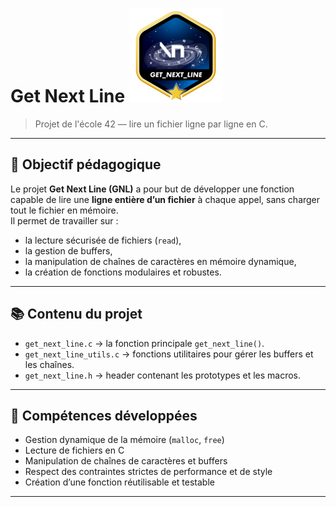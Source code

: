 #  Get Next Line  ![42 Badge](https://github.com/Julien-Quinodoz/42-project-badges/blob/main/badges/get_next_linem.png)</a>

> Projet de l'école 42 — lire un fichier ligne par ligne en C.

---

## 🎯 Objectif pédagogique

Le projet **Get Next Line (GNL)** a pour but de développer une fonction capable de lire une **ligne entière d’un fichier** à chaque appel, sans charger tout le fichier en mémoire.  
Il permet de travailler sur :  
- la lecture sécurisée de fichiers (`read`),  
- la gestion de buffers,  
- la manipulation de chaînes de caractères en mémoire dynamique,  
- la création de fonctions modulaires et robustes.

---

## 📚 Contenu du projet

- `get_next_line.c` → la fonction principale `get_next_line()`.  
- `get_next_line_utils.c` → fonctions utilitaires pour gérer les buffers et les chaînes.  
- `get_next_line.h` → header contenant les prototypes et les macros.

---

## 🧠 Compétences développées

- Gestion dynamique de la mémoire (`malloc`, `free`)  
- Lecture de fichiers en C  
- Manipulation de chaînes de caractères et buffers  
- Respect des contraintes strictes de performance et de style  
- Création d’une fonction réutilisable et testable

---

